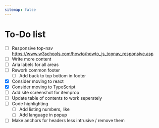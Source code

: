 ```yaml
---
sitemap: false
---
```


# To-Do list

- [ ] Responsive top-nav <https://www.w3schools.com/howto/howto_js_topnav_responsive.asp>
- [ ] Write more content
- [ ] Aria labels for all areas
- [ ] Rework common footer
  - [ ] Add back to top bottom in footer
- [x] Consider moving to react
- [x] Consider moving to TypeScript
- [ ] Add site screenshot for itemprop
- [ ] Update table of contents to work seperately
- [ ] Code highlighting
  - [ ] Add listing numbers, like 
  - [ ] Add language in popup
- [ ] Make anchors for headers less intrusive / remove them
